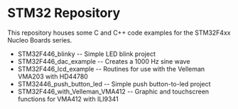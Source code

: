 # STM32 Repository

This repository houses some C and C++ code examples for the STM32F4xx Nucleo Boards series. 

* STM32F446_blinky -- Simple LED blink project
* STM32F446_dac_example -- Creates a 1000 Hz sine wave
* STM32F446_lcd_example -- Routines for use with the Velleman VMA203 with HD44780
* STM32446_push_button_led -- Simple push button-to-led project
* STM32F446_with_Velleman_VMA412 -- Graphic and touchscreen functions for VMA412 with ILI9341

